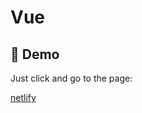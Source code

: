 # Vue 
 

## 🚀 Demo
Just click and go to the page:



[netlify ](https://aliengame-vue.netlify.app/)
